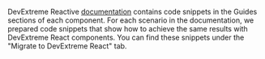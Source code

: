 DevExtreme Reactive [documentation](https://devexpress.github.io/devextreme-reactive/docs/) contains code snippets in the Guides sections of each component. For each scenario in the documentation, we prepared code snippets that show how to achieve the same results with DevExtreme React components. You can find these snippets under the "Migrate to DevExtreme React" tab.